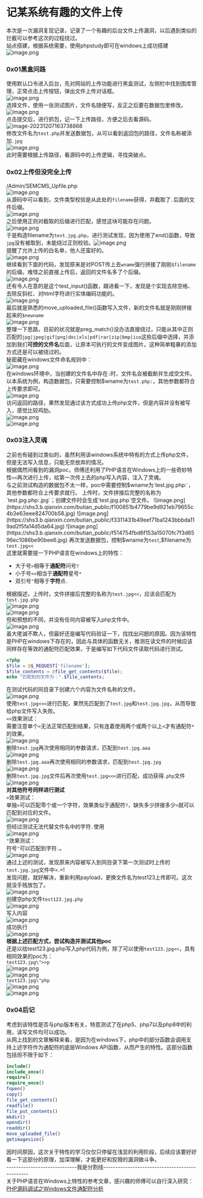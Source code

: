 记某系统有趣的文件上传
===========

本次是一次漏洞复现记录，记录了一个有趣的后台文件上传漏洞，以后遇到类似的拦截可以参考这次的过程绕过。  
站点搭建，根据系统需要，使用phpstudy即可在windows上成功搭建  
![image.png](https://shs3.b.qianxin.com/butian_public/f755911596aa3eb7e85963596374f0aa77c5706ccd603.jpg)

### 0x01黑盒问路

使用默认口令进入后台，先对网站的上传功能进行黑盒测试，左侧栏中找到图库管理，正常点击上传按钮，弹出文件上传对话框。  
![image.png](https://shs3.b.qianxin.com/butian_public/f70134282ab52c36ddc97ec7affe87eb6c3857f04b7ff.jpg)  
选择文件，使用一张测试图片，文件名随便写，反正之后要在数据包里修改。  
![image.png](https://shs3.b.qianxin.com/butian_public/f7110220f3e063b81bf69693531711f6ff41364da9ca0.jpg)  
点击提交后，进行抓包，记一下上传路径，方便之后去看源码。  
![image-20231207163738868](https://shs3.b.qianxin.com/butian_public/f8231033b4c39711f19bfdad61c3aa9e634cc69121f8a.jpg)  
修改文件名为`test.php`并发送数据包，从可以看到返回包的路径，文件名称被添加`.jpg`  
![image.png](https://shs3.b.qianxin.com/butian_public/f158496956b2d42bc4783a26fd146a0b755307737a0ba.jpg)  
此时需要根据上传路径，看源码中的上传逻辑，寻找突破点。

### 0x02上传但没完全上传

/Admin/SEMCMS\_Upfile.php  
![image.png](https://shs3.b.qianxin.com/butian_public/f955668f4ea6f7927666a784eb5fcb66f5b9dc04533a1.jpg)  
从源码中可以看到，文件类型校验是从此处的`filename`获得，并截取了`.`后面的文件后缀。  
![image.png](https://shs3.b.qianxin.com/butian_public/f7580287557ff8ebb673eb6574759dfef0794e9acc05f.jpg)  
之后使用正则对截取的后缀进行匹配，感觉这块可能存在问题。  
![image.png](https://shs3.b.qianxin.com/butian_public/f955907d4cdded5fd5fe6d50b4454dc7ccec222c0264b.jpg)  
于是构造filename为`test.jpg.php`，进行测试发现，因为使用了end()函数，导致`jpg`没有被取到，未能绕过正则校验。![image.png](https://shs3.b.qianxin.com/butian_public/f6051922a9117d80f97d553be7a8b387cc30c3eb1e1a7.jpg)  
提醒了允许上传的白名单，他人还蛮好的。  
![image.png](https://shs3.b.qianxin.com/butian_public/f3814152ef8a6bfa04c15c4b286cfddfc8fce77e29bd3.jpg)  
继续看到下面的代码，发现原来是对POST传上去`wname`强行拼接了刚刚`$filename`的后缀。难怪之前直接上传后，返回的文件名多了个后缀。  
![image.png](https://shs3.b.qianxin.com/butian_public/f673322366f873be2cb0152c7d92cce28fbf0767d8d29.jpg)  
还有令人在意的是这个test\_input()函数，跟进看一下，发现是个实现去除空格、去除反斜杠、对html字符进行实体编码功能的。  
![image.png](https://shs3.b.qianxin.com/butian_public/f7327644b814154a2fe591fcd5c1229b8ef4f72b78210.jpg)  
最后就是熟悉的move\_uploaded\_file()函数写入文件，新的文件名就是刚刚拼接起来的`$newname`  
![image.png](https://shs3.b.qianxin.com/butian_public/f74374234833ef54fe029cb33d931fa7aad456202aac1.jpg)  
整理一下思路，目前的状况就是preg\_match()没办法直接绕过，只能从其中正则匹配的`jpg|jpeg|gif|png|doc|xls|pdf|rar|zip|bmp|ico`这些后缀中选择，并添加到我们**可控的文件名**后面，让原本可执行的文件变成图片。这种简单粗暴的添加方式还是可以被绕过的。  
秘密藏在windows文件命名规则中：  
![image.png](https://shs3.b.qianxin.com/butian_public/f173884d7f5a62d6f96c0f9a7dc76a57269ad3a09d7d4.jpg)  
在windows环境中，当创建的文件名中存在`:`时，文件名会被截断并生成空文件。以本系统为例，构造数据包，只需要控制$wname为`test.php:`，其他参数都符合上传要求即可。  
![image.png](https://shs3.b.qianxin.com/butian_public/f985614acf51d04d0588772d3e9e3f9a7e60439908c69.jpg)  
访问返回的路径，果然发现通过该方式成功上传php文件，但是内容并没有被写入，感觉比较鸡肋。  
![image.png](https://shs3.b.qianxin.com/butian_public/f594639eab9a2f91d0ae882fc2e58fa8025a20f4abd25.jpg)  
![image.png](https://shs3.b.qianxin.com/butian_public/f3027325573ffd845d85977c7d7e672a0020910a0d570.jpg)

### 0x03注入灵魂

之前也有碰到过类似的，虽然利用该windows系统中特有的方式上传php文件，但是无法写入信息，只能无奈放弃的情况。  
根据偶然间看到的漏洞poc，师傅还利用了PHP语言在Windows上的一些奇妙特性`<<`再次进行上传，给第一次传上去的php写入内容，注入了灵魂。  
与之前测试构造的数据包不太一样，poc中需要控制$wname为`test.jpg.php:`，其他参数都符合上传要求就行。  
上传时，文件拼接后完整的名称为`test.jpg.php:.jpg`；创建文件时会生成`test.jpg.php`空文件。  
![image.png](https://shs3.b.qianxin.com/butian_public/f100851b4779be9d921eb79655c4b3e63eee824700b58.jpg)  
![image.png](https://shs3.b.qianxin.com/butian_public/f3311431b49eef71ba1243bbbda119ad2f5fa14d5da64.jpg)  
![image.png](https://shs3.b.qianxin.com/butian_public/f514754fbd6f153a15070fc7f3d6596ec1086be90bee6.jpg)  
再次发送数据包，控制$wname为`test`,$filename为`test.jpg<<`  
这里就需要提一下PHP语言在windows上的特性：

- 大于号`>`相等于**通配符**问号`?`
- 小于号`<<`相当于**通配符**星号`*`
- 双引号`"`相等于**字符**点`.`

根据描述，上传时，文件拼接后完整的名称为`test.jpg<<`，应该会匹配为`test.jpg.php`  
![image.png](https://shs3.b.qianxin.com/butian_public/f871533c9bd7f4ebae32750fa5880400d6e7b7e719212.jpg)  
![image.png](https://shs3.b.qianxin.com/butian_public/f7361099208cbbf303e6f08f0789edfc9950a70eea51c.jpg)  
但和预想的不同，并没有任何内容被写入php文件中。  
![image.png](https://shs3.b.qianxin.com/butian_public/f2301516fe0396f1f8b354832cc3c2cfc04c6984a47cf.jpg)  
虽大佬诚不欺人，但最好还是编写代码验证一下，找找出问题的原因。因为该特性是PHP在windows下存在的，因此与具体的函数无关，推测在读文件的时候应该同样存在等效的通配符匹配效果，于是编写如下代码文件读取代码进行测试。

```php
<?php
$file = @$_REQUEST['filename'];
$file_contents = @file_get_contents($file);
echo "匹配到的文件为：".$file_contents;
```

在测试代码的同目录下创建六个内容为文件名称的文件。  
![image.png](https://shs3.b.qianxin.com/butian_public/f889754c5baa69cc91a956ad568671c32c32b31f852ff.jpg)  
使用`test.jpg<<<`进行匹配，果然先匹配到了`test.jpg`和`test.jpg.jpg`，从而导致给php文件写入失败。  
`<<`效果测试：  
需要注意单个`<`无法正常匹配到结果，只有连着使用两个或两个以上`<`才有通配符`*`的效果。  
![image.png](https://shs3.b.qianxin.com/butian_public/f373953aacdc027816eaa78f26c2ad223b75669187357.jpg)  
删除`test.jpg`再次使用相同的参数请求，匹配到`test.jpg.aaa`  
![image.png](https://shs3.b.qianxin.com/butian_public/f104827401dd172471fc9e5b8e9cae9f2593db6aa1f03.jpg)  
删除`test.jpg.aaa`再次使用相同的参数请求，匹配到`test.jpg.jpg`  
![image.png](https://shs3.b.qianxin.com/butian_public/f930612e2773a4eeb47de53eb9a0ac733279511a06587.jpg)  
删除`test.jpg.jpg`文件后再次使用`test.jpg<<<`进行匹配，成功获得`.php`文件  
![image.png](https://shs3.b.qianxin.com/butian_public/f362991565189a5c68a1f9b0cd936791a2fc7e7fcfcb9.jpg)  
**对其他符号同样进行测试**  
`>`效果测试：  
单独`>`可以匹配零个或一个字符，效果类似于通配符`?`，缺失多少拼接多少`>`就可以匹配到对应的文件。  
![image.png](https://shs3.b.qianxin.com/butian_public/f923532329bbd3f1885f4b1af5cb4abd1fd5f3925f398.jpg)  
但经过测试无法代替文件名中的字符`.`使用  
![image.png](https://shs3.b.qianxin.com/butian_public/f365513505026e43d4c8d93ab6b90f889853aa44665c1.jpg)  
`"`效果测试：  
符号`"`可以匹配到字符`.`。  
![image.png](https://shs3.b.qianxin.com/butian_public/f541020bcd6a20ac5cd2b883a16e95e059a3c6180f8e3.jpg)  
通过上述的测试，发现原来内容被写入到同目录下第一次测试时上传的`test.jpg.jpg`文件中=.=!  
发现问题，就好解决，重新利用payload，更换文件名为test123上传即可。这次就没手贱放包了。  
![image.png](https://shs3.b.qianxin.com/butian_public/f859833f2a10a2b7b72b22dfbb0a645de712d903388c4.jpg)  
创建空php文件`test123.jpg.php`  
![image.png](https://shs3.b.qianxin.com/butian_public/f421458eb6990763ea056fcd8669483289c25eb7fcda9.jpg)  
写入内容  
![image.png](https://shs3.b.qianxin.com/butian_public/f4694673d9b7d4906cc3c4cebe8e69814037010bf20a0.jpg)  
成功执行  
![image.png](https://shs3.b.qianxin.com/butian_public/f190097ab5b0b3d4daa3483ab38e3c0301c4c2f0257d4.jpg)  
**根据上述匹配方式，尝试构造并测试其他poc**  
还是以给test123.jpg.php写入php代码为例，除了可以使用`test123.jpg<<`，具有相同效果的poc为：  
`test123.jpg\">>p`  
![image.png](https://shs3.b.qianxin.com/butian_public/f9539507b0a6e03aa17cb5801f8b47f6a8d6dccf3e6a0.jpg)  
![image.png](https://shs3.b.qianxin.com/butian_public/f17754806fccfaf988e97c5aef02a67935e96cc3bef27.jpg)  
`test123.jpg\"php`  
![image.png](https://shs3.b.qianxin.com/butian_public/f463530047eb6a7b2e0295e9e39e0abcd77e4ef4a3100.jpg)  
![image.png](https://shs3.b.qianxin.com/butian_public/f8878598b541619e0b2ef70527e02c5cd9ce9995e8834.jpg)

### 0x04后记

考虑到该特性是否与php版本有关，特意测试了在php5、php7以及php8中的利用，读写文件均可以成功。  
从网上找到的文章解释来看，是因为在windows下，php中的部分函数会调用支持上述字符作为通配符的底层Windows API函数，从而产生的特性。这部分函数包括但不限于如下：

```php
include()
include_once()
require()
require_once()
fopen()
copy()
file_get_contents()
readfile()
file_put_contents()
mkdir()
opendir()
readdir()
move_uploaded_file()
getimagesize()
```

因时间原因，这次关于特性的学习仅仅只停留在浅显的利用阶段，后续应该要好好看一下这部分的原理，加深理解，才能更好和狡猾的漏洞做斗争。  
\-----------------------------我是分割线-----------------------------------------------  
关于PHP语言在Windows上特性的参考文章，感兴趣的师傅可以自行深入研究：  
[PHP源码调试之Windows文件通配符分析](https://xz.aliyun.com/t/2004)